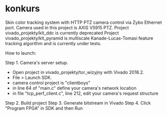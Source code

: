 # konkurs
Skin color tracking system with HTTP PTZ camera control via Zybo Ethernet port. Camera used in this project is AXIS V5915 PTZ.
Project vivado_projekty/klt_ddc is currently deprecated
Project vivado_projekty/klt_pyramid is multiscale Kanade-Lucas-Tomasi feature tracking algorithm and is currently under tests.


How to launch:

Step 1. Camera's server setup.

- Open project in vivado_projekty/tor_wizyjny with Vivado 2018.2.
- File > Launch SDK.
- camera control project is "clientboys"
- in line 64 of "main.c" define your camera's network location
- in file "tcp_perf_client.c", line 212, edit your camera's request structure

Step 2. Build project
Step 3. Generate bitstream in Vivado
Step 4. Click "Program FPGA" in SDK and then Run
